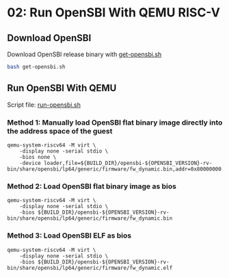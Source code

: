 # 02: Run OpenSBI With QEMU RISC-V

## Download OpenSBI  
Download OpenSBI release binary with [get-opensbi.sh](get-opensbi.sh)  

```sh
bash get-opensbi.sh
```

## Run OpenSBI With QEMU  

Script file: [run-opensbi.sh](run-opensbi.sh)

### Method 1: Manually load OpenSBI flat binary image directly into the address space of the guest
```
qemu-system-riscv64 -M virt \
    -display none -serial stdio \
    -bios none \
    -device loader,file=${BUILD_DIR}/opensbi-${OPENSBI_VERSION}-rv-bin/share/opensbi/lp64/generic/firmware/fw_dynamic.bin,addr=0x80000000
```

### Method 2: Load OpenSBI flat binary image as bios
```
qemu-system-riscv64 -M virt \
    -display none -serial stdio \
    -bios ${BUILD_DIR}/opensbi-${OPENSBI_VERSION}-rv-bin/share/opensbi/lp64/generic/firmware/fw_dynamic.bin
```

### Method 3: Load OpenSBI ELF as bios
```
qemu-system-riscv64 -M virt \
    -display none -serial stdio \
    -bios ${BUILD_DIR}/opensbi-${OPENSBI_VERSION}-rv-bin/share/opensbi/lp64/generic/firmware/fw_dynamic.elf
```